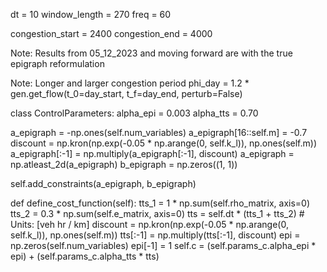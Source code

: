 dt = 10
window_length = 270
freq = 60

congestion_start = 2400
congestion_end = 4000

Note: Results from 05_12_2023 and moving forward are with the true epigraph reformulation

Note: Longer and larger congestion period
phi_day = 1.2 * gen.get_flow(t_0=day_start, t_f=day_end, perturb=False)

class ControlParameters:
    alpha_epi = 0.003
    alpha_tts = 0.70

a_epigraph = -np.ones(self.num_variables)
a_epigraph[16::self.m] = -0.7
discount = np.kron(np.exp(-0.05 * np.arange(0, self.k_l)), np.ones(self.m))
a_epigraph[:-1] = np.multiply(a_epigraph[:-1], discount)
a_epigraph = np.atleast_2d(a_epigraph)
b_epigraph = np.zeros((1, 1))

self.add_constraints(a_epigraph, b_epigraph)

def define_cost_function(self):
    tts_1 = 1 * np.sum(self.rho_matrix, axis=0)
    tts_2 = 0.3 * np.sum(self.e_matrix, axis=0)
    tts = self.dt * (tts_1 + tts_2)  # Units: [veh hr / km]
    discount = np.kron(np.exp(-0.05 * np.arange(0, self.k_l)), np.ones(self.m))
    tts[:-1] = np.multiply(tts[:-1], discount)
    epi = np.zeros(self.num_variables)
    epi[-1] = 1
    self.c = (self.params_c.alpha_epi * epi) + (self.params_c.alpha_tts * tts)